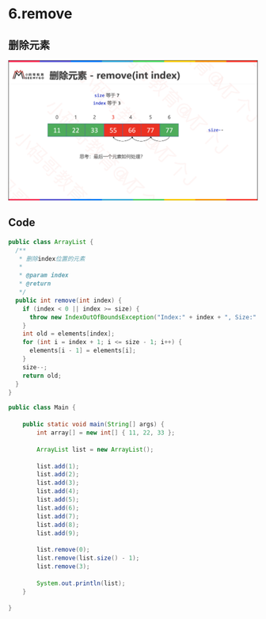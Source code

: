 # 6.remove

## 删除元素

<img src="https://raw.githubusercontent.com/Amyas/picgo-bed/master/amyas.github.io/5%20copy2022-08-10-14-39-19.png" alt="5 copy2022-08-10-14-39-19" width="" height="" />

## Code

```java
public class ArrayList {
  /**
   * 删除index位置的元素
   * 
   * @param index
   * @return
   */
  public int remove(int index) {
    if (index < 0 || index >= size) {
      throw new IndexOutOfBoundsException("Index:" + index + ", Size:" + size);
    }
    int old = elements[index];
    for (int i = index + 1; i <= size - 1; i++) {
      elements[i - 1] = elements[i];
    }
    size--;
    return old;
  }
}
```

```java
public class Main {

	public static void main(String[] args) {
		int array[] = new int[] { 11, 22, 33 };

		ArrayList list = new ArrayList();

		list.add(1);
		list.add(2);
		list.add(3);
		list.add(4);
		list.add(5);
		list.add(6);
		list.add(7);
		list.add(8);
		list.add(9);

		list.remove(0);
		list.remove(list.size() - 1);
		list.remove(3);

		System.out.println(list);
	}

}
```
